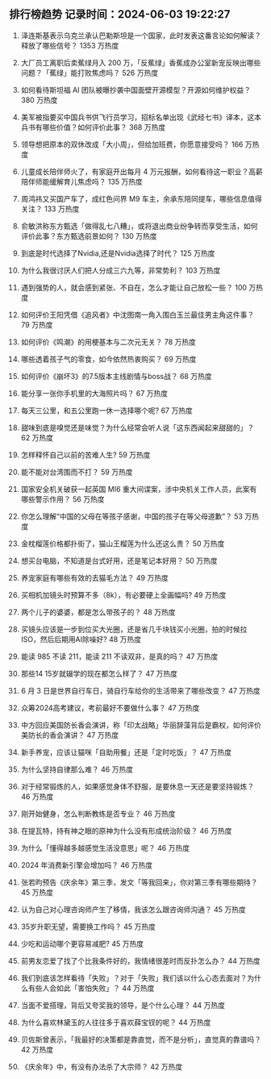 
## 排行榜趋势 记录时间：2024-06-03 19:22:27
  
  1. 泽连斯基表示乌克兰承认巴勒斯坦是一个国家，此时发表这番言论如何解读？释放了哪些信号？ 1353 万热度
    
  2. 大厂员工离职后卖蕉绿月入 200 万，「反蕉绿」香蕉成办公室新宠反映出哪些问题？「蕉绿」能打败焦虑吗？ 526 万热度
    
  3. 如何看待斯坦福 AI 团队被曝抄袭中国面壁开源模型？开源如何维护权益？ 380 万热度
    
  4. 美军被指要买中国兵书供飞行员学习，招标名单出现《武经七书》译本，这本兵书有哪些价值？如何评价此事？ 368 万热度
    
  5. 领导想把原本的双休改成「大小周」，但给加班费，你愿意接受吗？ 166 万热度
    
  6. 儿童成长陪伴师火了，有家庭开出每月 4 万元报酬，如何看待这一职业？高薪陪伴师能缓解育儿焦虑吗？ 135 万热度
    
  7. 周鸿祎又买国产车了，成红色问界 M9 车主，余承东陪同提车，哪些信息值得关注？ 133 万热度
    
  8. 俞敏洪称东方甄选「做得乱七八糟」，或将退出商业纷争转而享受生活，如何评价此事？东方甄选前景如何？ 130 万热度
    
  9. 到底是时代选择了Nvidia,还是Nvidia选择了时代？ 125 万热度
    
  10. 为什么我很讨厌人们把人分成三六九等，非常势利？ 103 万热度
    
  11. 遇到强势的人，就会感到紧张、不自在，怎么才能让自己放松一些？ 100 万热度
    
  12. 如何评价王阳凭借《追风者》中沈图南一角入围白玉兰最佳男主角这件事？ 79 万热度
    
  13. 如何评价《鸣潮》的用梗基本与二次元无关？ 78 万热度
    
  14. 哪些透着孩子气的零食，如今依然热衷购买？ 69 万热度
    
  15. 如何评价《崩坏3》的7.5版本主线剧情与boss战？ 68 万热度
    
  16. 能分享一张你手机里的大海照片吗？ 67 万热度
    
  17. 每天三公里，和五公里跑一休一选择哪个呢? 67 万热度
    
  18. 甜味到底是嗅觉还是味觉？为什么经常会听人说「这东西闻起来甜甜的」？ 62 万热度
    
  19. 怎样释怀自己以前的苦难人生? 59 万热度
    
  20. 能不能对台湾围而不打？ 59 万热度
    
  21. 国家安全机关破获一起英国 MI6 重大间谍案，涉中央机关工作人员，此案有哪些警示作用？ 56 万热度
    
  22. 你怎么理解“中国的父母在等孩子感谢，中国的孩子在等父母道歉”？ 53 万热度
    
  23. 金枕榴莲价格都扑街了，猫山王榴莲为什么还这么贵？ 50 万热度
    
  24. 想买台电脑，不知道是台式好用，还是笔记本好用？ 50 万热度
    
  25. 养宠家庭有哪些有效的去猫毛方法？ 49 万热度
    
  26. 买相机加镜头时预算不多（8k），有必要硬上全画幅吗? 49 万热度
    
  27. 两个儿子的婆婆，都是怎么带孩子的？ 48 万热度
    
  28. 买镜头应该是一步到位买大光圈，还是省几千块钱买小光圈，拍的时候拉ISO，然后后期用AI除噪好? 48 万热度
    
  29. 能读 985 不读 211，能读 211 不读双非，是真的吗？ 47 万热度
    
  30. 那些14 15岁就辍学的现在都怎么样了？ 47 万热度
    
  31. 6 月 3 日是世界自行车日，骑自行车给你的生活带来了哪些改变？ 47 万热度
    
  32. 众筹2024高考建议，考前最好不要做什么事？ 47 万热度
    
  33. 中方回应美国防长香会演讲，称「印太战略」华丽辞藻背后是霸权，如何评价美防长的香会演讲？ 47 万热度
    
  34. 新手养宠，应该让猫咪「自助用餐」还是「定时吃饭」？ 47 万热度
    
  35. 为什么坚持自律那么难？ 46 万热度
    
  36. 对于经常锻炼的人，如果感觉身体不舒服，是要休息一天还是要坚持锻炼？ 46 万热度
    
  37. 刚开始健身，怎么判断教练是否专业？ 46 万热度
    
  38. 在提瓦特，持有神之眼的原神为什么没有形成统治阶级？ 46 万热度
    
  39. 为什么「懂得越多越感觉生活没意思」呢？ 46 万热度
    
  40. 2024 年消费新引擎会增加吗？ 46 万热度
    
  41. 张若昀预告《庆余年》第三季，发文「等我回来」，你对第三季有哪些期待？ 45 万热度
    
  42. 认为自己对心理咨询师产生了移情，我该怎么跟咨询师沟通？ 45 万热度
    
  43. 35岁升职无望，需要换工作吗？ 45 万热度
    
  44. 少吃和运动哪个更容易减肥? 45 万热度
    
  45. 前男友恋爱了找了个比我条件好的，我情绪很差时而反扑怎么办？ 44 万热度
    
  46. 我们到底该怎样看待「失败」？对于「失败」我们该以什么心态去面对？为什么有些人会如此「害怕失败」？ 44 万热度
    
  47. 当面不爱搭理，背后又夸奖我的领导，是个什么心理？ 44 万热度
    
  48. 为什么喜欢林黛玉的人往往多于喜欢薛宝钗的呢？ 44 万热度
    
  49. 贝佐斯曾表示，「我最好的决策都是靠直觉，而不是分析」，直觉真的靠谱吗？ 42 万热度
    
  50. 《庆余年》中，有没有办法杀了大宗师？ 42 万热度
    
